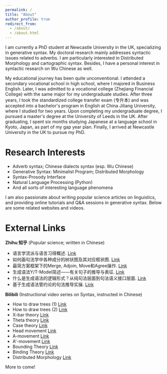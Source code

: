 ```yaml
---
permalink: /
title: "About"
author_profile: true
redirect_from: 
  - /about/
  - /about.html
---
```


I am currently a PhD student at Newcastle University in the UK, specializing in generative syntax. My doctoral research mainly addresses syntactic issues related to adverbs. I am particularly interested in Distributed Morphology and cartographic syntax. Besides, I have a personal interest in syntactic research on Wu Chinese as well.

My educational journey has been quite unconventional. I attended a secondary vocational school in high school, where I majored in Business English. Later, I was admitted to a vocational college (Zhejiang Financial College) with the same major for my undergraduate studies. After three years, I took the standardized college transfer exam (专升本) and was accepted into a bachelor's program in English at China Jiliang University, where I studied for two years. Upon completing my undergraduate degree, I pursued a master's degree at the University of Leeds in the UK. After graduating, I spent six months studying Japanese at a language school in Kyoto, Japan, as part of my gap year plan. Finally, I arrived at Newcastle University in the UK to pursue my PhD.

Research Interests
======
* Adverb syntax; Chinese dialects syntax (esp. Wu Chinese)
* Generative Syntax: Minimalist Program; Distributed Morphology
* Syntax-Prosody Interface
* Natural Language Processing (Python)
* And all sorts of interesting language phenomena

I am also passionate about writing popular science articles on linguistics, and providing online tutorials and Q&A sessions in generative syntax. Below are some related websites and videos.

External Links
======
**Zhihu 知乎** (Popular science; written in Chinese)

- 语言学流派与语言习得概述. [Link](https://zhuanlan.zhihu.com/p/573690910)
- 如何画句法学中各种成分的树状图及其对应框状图. [Link](https://zhuanlan.zhihu.com/p/571807510)
- 最简方案框架下的Merge, Adjoin, Move和Agree操作. [Link](https://zhuanlan.zhihu.com/p/564516761)
- 生成语法Y/T-Model简述——有关句子的推导与表征. [Link](https://zhuanlan.zhihu.com/p/523307021)
- 什么是生成语法的逻辑形式？从纯句法层面到句法语义接口层面. [Link](https://zhuanlan.zhihu.com/p/492748725)
- 基于生成语法管约论的句法推导实操. [Link](https://zhuanlan.zhihu.com/p/485761112)

**Bilibili** (Instructional video series on Syntax, instructed in Chinese)

- How to draw trees (1) [Link](https://www.bilibili.com/video/BV1U24y137DQ/?spm_id_from=333.999.0.0&vd_source=e331a10aebf38deb0cf6c89513e4974b)
- How to draw trees (2) [Link](https://www.bilibili.com/video/BV1YM4y1y7gC/?spm_id_from=333.999.0.0&vd_source=e331a10aebf38deb0cf6c89513e4974b)
- X-bar theory [Link](https://www.bilibili.com/video/BV1Sb411d7Jg/?spm_id_from=333.999.0.0&vd_source=e331a10aebf38deb0cf6c89513e4974b)
- Theta theory [Link](https://www.bilibili.com/video/BV1sh411g7Nd/?spm_id_from=333.999.0.0&vd_source=e331a10aebf38deb0cf6c89513e4974b)
- Case theory [Link](https://www.bilibili.com/video/BV1JX4y1r7pj/?spm_id_from=333.999.0.0&vd_source=e331a10aebf38deb0cf6c89513e4974b)
- Head movement [Link](https://www.bilibili.com/video/BV1tN41127AV/?spm_id_from=333.999.0.0&vd_source=e331a10aebf38deb0cf6c89513e4974b)
- A-movement [Link](https://www.bilibili.com/video/BV1Zc411F7yW/?spm_id_from=333.999.0.0&vd_source=e331a10aebf38deb0cf6c89513e4974b)
- A'-movement [Link](https://www.bilibili.com/video/BV1gQ4y1H7Fq/?spm_id_from=333.999.0.0)
- Bounding Theory [Link](https://www.bilibili.com/video/BV1u94y1g72X/?spm_id_from=333.999.0.0)
- Binding Theory [Link](https://www.bilibili.com/video/BV1pT4y1H7Qa/?spm_id_from=333.999.0.0)
- Distributed Morphology [Link](https://www.bilibili.com/video/BV11S411P7xa/?spm_id_from=333.999.list.card_archive.click&vd_source=e331a10aebf38deb0cf6c89513e4974b)

More to come!


